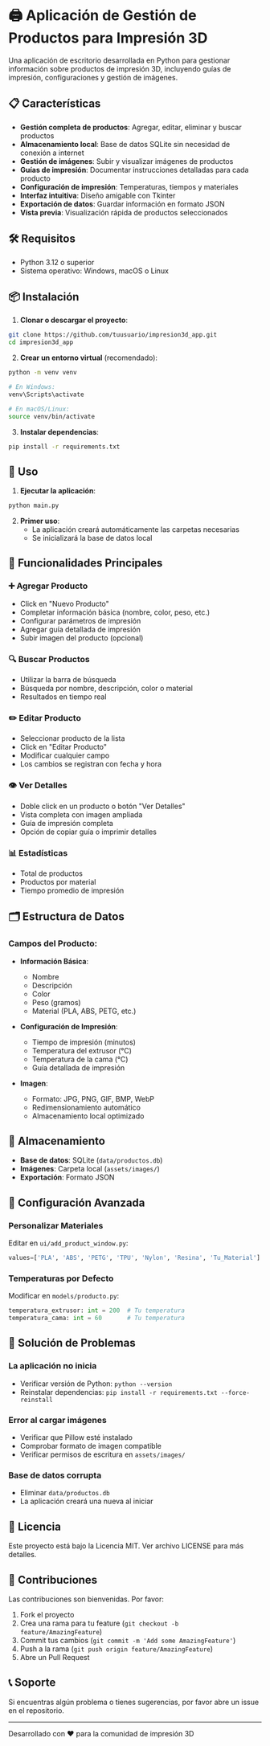 # 🖨️ Aplicación de Gestión de Productos para Impresión 3D

Una aplicación de escritorio desarrollada en Python para gestionar información sobre productos de impresión 3D, incluyendo guías de impresión, configuraciones y gestión de imágenes.

## 📋 Características

- **Gestión completa de productos**: Agregar, editar, eliminar y buscar productos
- **Almacenamiento local**: Base de datos SQLite sin necesidad de conexión a internet
- **Gestión de imágenes**: Subir y visualizar imágenes de productos
- **Guías de impresión**: Documentar instrucciones detalladas para cada producto
- **Configuración de impresión**: Temperaturas, tiempos y materiales
- **Interfaz intuitiva**: Diseño amigable con Tkinter
- **Exportación de datos**: Guardar información en formato JSON
- **Vista previa**: Visualización rápida de productos seleccionados

## 🛠️ Requisitos

- Python 3.12 o superior
- Sistema operativo: Windows, macOS o Linux

## 📦 Instalación

1. **Clonar o descargar el proyecto**:
```bash
git clone https://github.com/tuusuario/impresion3d_app.git
cd impresion3d_app
```

2. **Crear un entorno virtual** (recomendado):
```bash
python -m venv venv

# En Windows:
venv\Scripts\activate

# En macOS/Linux:
source venv/bin/activate
```

3. **Instalar dependencias**:
```bash
pip install -r requirements.txt
```

## 🚀 Uso

1. **Ejecutar la aplicación**:
```bash
python main.py
```

2. **Primer uso**:
   - La aplicación creará automáticamente las carpetas necesarias
   - Se inicializará la base de datos local

## 📱 Funcionalidades Principales

### ➕ Agregar Producto
- Click en "Nuevo Producto"
- Completar información básica (nombre, color, peso, etc.)
- Configurar parámetros de impresión
- Agregar guía detallada de impresión
- Subir imagen del producto (opcional)

### 🔍 Buscar Productos
- Utilizar la barra de búsqueda
- Búsqueda por nombre, descripción, color o material
- Resultados en tiempo real

### ✏️ Editar Producto
- Seleccionar producto de la lista
- Click en "Editar Producto"
- Modificar cualquier campo
- Los cambios se registran con fecha y hora

### 👁️ Ver Detalles
- Doble click en un producto o botón "Ver Detalles"
- Vista completa con imagen ampliada
- Guía de impresión completa
- Opción de copiar guía o imprimir detalles

### 📊 Estadísticas
- Total de productos
- Productos por material
- Tiempo promedio de impresión

## 🗂️ Estructura de Datos

### Campos del Producto:
- **Información Básica**:
  - Nombre
  - Descripción
  - Color
  - Peso (gramos)
  - Material (PLA, ABS, PETG, etc.)
  
- **Configuración de Impresión**:
  - Tiempo de impresión (minutos)
  - Temperatura del extrusor (°C)
  - Temperatura de la cama (°C)
  - Guía detallada de impresión

- **Imagen**:
  - Formato: JPG, PNG, GIF, BMP, WebP
  - Redimensionamiento automático
  - Almacenamiento local optimizado

## 💾 Almacenamiento

- **Base de datos**: SQLite (`data/productos.db`)
- **Imágenes**: Carpeta local (`assets/images/`)
- **Exportación**: Formato JSON

## 🔧 Configuración Avanzada

### Personalizar Materiales
Editar en `ui/add_product_window.py`:
```python
values=['PLA', 'ABS', 'PETG', 'TPU', 'Nylon', 'Resina', 'Tu_Material']
```

### Temperaturas por Defecto
Modificar en `models/producto.py`:
```python
temperatura_extrusor: int = 200  # Tu temperatura
temperatura_cama: int = 60       # Tu temperatura
```

## 🐛 Solución de Problemas

### La aplicación no inicia
- Verificar versión de Python: `python --version`
- Reinstalar dependencias: `pip install -r requirements.txt --force-reinstall`

### Error al cargar imágenes
- Verificar que Pillow esté instalado
- Comprobar formato de imagen compatible
- Verificar permisos de escritura en `assets/images/`

### Base de datos corrupta
- Eliminar `data/productos.db`
- La aplicación creará una nueva al iniciar

## 📄 Licencia

Este proyecto está bajo la Licencia MIT. Ver archivo LICENSE para más detalles.

## 🤝 Contribuciones

Las contribuciones son bienvenidas. Por favor:

1. Fork el proyecto
2. Crea una rama para tu feature (`git checkout -b feature/AmazingFeature`)
3. Commit tus cambios (`git commit -m 'Add some AmazingFeature'`)
4. Push a la rama (`git push origin feature/AmazingFeature`)
5. Abre un Pull Request

## 📞 Soporte

Si encuentras algún problema o tienes sugerencias, por favor abre un issue en el repositorio.

---

Desarrollado con ❤️ para la comunidad de impresión 3D